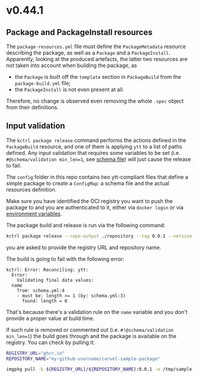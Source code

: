# v0.44.1

## Package and PackageInstall resources

The `package-resources.yml` file must define the `PackageMetadata` resource describing the package,
as well as a `Package` and a `PackageInstall`.
Apparently, looking at the produced artefacts, the latter two resources are not taken into account when building the package, as

- the `Package` is built off the `template` section in `PackageBuild` from the `package-build.yml` file;
- the `PackageInstall` is not even present at all.

Therefore, no change is observed even removing the whole `.spec` object from their definitions.

## Input validation

The `kctrl package release` command performs the actions defined in the `PackageBuild` resource,
and one of them is applying `ytt` to a list of paths defined.
Any input validation that requires some variables to be set (i.e. `#@schema/validation min_len=1`, see [schema file](./config/schema.yml)) will just cause the release to fail.

The `config` folder in this repo contains two ytt-compliant files that define a simple package to create a `ConfigMap`:
a schema file and the actual resources definition.

Make sure you have identified the OCI registry you want to push the package to and you are authenticated to it,
either via `docker login` or via [environment variables][imgpkg-auth-env].

The package build and release is run via the following command:

```sh
kctrl package release --repo-output ./repository --tag 0.0.1 --version 0.0.1
```

you are asked to provide the registry URL and repository name.

[imgpkg-auth-env]: https://carvel.dev/imgpkg/docs/v0.34.0/auth/#via-environment-variables

The build is going to fail with the following error:

```text
kctrl: Error: Reconciling: ytt:
  Error:
    Validating final data values:
  name
    from: schema.yml:4
    - must be: length >= 1 (by: schema.yml:3)
      found: length = 0
```

That's because there's a validation rule on the `name` variable and you don't provide a proper value at build time.

If such rule is removed or commented out (i.e. `#!@schema/validation min_len=1`) the build goes through and the package is available on the registry.
You can check by pulling it:

```sh
REGISTRY_URL="ghcr.io"
REPOSITORY_NAME="my-github-username/carvel-sample-package"

imgpkg pull -b ${REGISTRY_URL}/${REPOSITORY_NAME}:0.0.1 -o /tmp/sample
```
